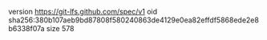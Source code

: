 version https://git-lfs.github.com/spec/v1
oid sha256:380b107aeb9bd87808f580240863de4129e0ea82effdf5868ede2e8b6338f07a
size 578
